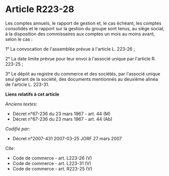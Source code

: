 # Article R223-28

Les comptes annuels, le rapport de gestion et, le cas échéant, les comptes consolidés et le rapport sur la gestion du groupe
sont tenus, au siège social, à la disposition des commissaires aux comptes un mois au moins avant, selon le cas : 

1° La convocation de l'assemblée prévue à l'article L. 223-26 ; 

2° La date limite prévue pour leur envoi à l'associé unique par l'article R. 223-25 ; 

3° Le dépôt au registre du commerce et des sociétés, par l'associé unique seul gérant de la société, des documents mentionnés
au deuxième alinéa de l'article L. 223-31.

**Liens relatifs à cet article**

_Anciens textes_:

  - Décret n°67-236 du 23 mars 1967 - art. 44 (M)
  - Décret n°67-236 du 23 mars 1967 - art. 44 (Ab)

_Codifié par_:

  - Décret n°2007-431 2007-03-25 JORF 27 mars 2007

_Cite_:

  - Code de commerce - art. L223-26 (V)
  - Code de commerce - art. L223-31 (V)
  - Code de commerce - art. R223-25 (V)
